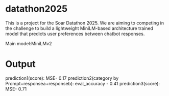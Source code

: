 # datathon2025
This is a project for the Soar Datathon 2025. We are aiming to competing in the challenge to build a lightweight MiniLM-based architecture trained model that predicts user preferences between chatbot responses.

Main model:MiniLMv2

# Output
prediction1(score): MSE- 0.17
prediction2(category by Prompt+responsea+responseb): eval_accuracy - 0.41
prediction3(score): MSE- 0.71
